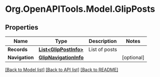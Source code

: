 
# Org.OpenAPITools.Model.GlipPosts

## Properties

Name | Type | Description | Notes
------------ | ------------- | ------------- | -------------
**Records** | [**List&lt;GlipPostInfo&gt;**](GlipPostInfo.md) | List of posts | 
**Navigation** | [**GlipNavigationInfo**](GlipNavigationInfo.md) |  | [optional] 

[[Back to Model list]](../README.md#documentation-for-models)
[[Back to API list]](../README.md#documentation-for-api-endpoints)
[[Back to README]](../README.md)

